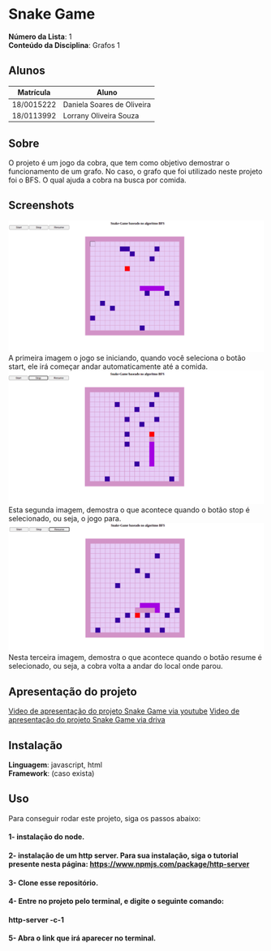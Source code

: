 # Snake Game

**Número da Lista**: 1<br>
**Conteúdo da Disciplina**: Grafos 1<br>

## Alunos
|Matrícula | Aluno |
| -- | -- |
| 18/0015222  |  Daniela Soares de Oliveira |
| 18/0113992  |  Lorrany Oliveira Souza |

## Sobre 
O projeto é um jogo da cobra, que tem como objetivo demostrar o funcionamento de um grafo. No caso, o grafo que foi utilizado neste projeto foi o BFS. O qual ajuda a cobra na busca por comida. 

## Screenshots
![imagem 1](/imagens/imagem1.png)
A primeira imagem o jogo se iniciando, quando você seleciona o botão start, ele irá começar andar automaticamente até a comida.
![imagem 2](/imagens/imagem3.png)
Esta segunda imagem, demostra o que acontece quando o botão stop é selecionado, ou seja, o jogo para.
![imagem 3](/imagens/imagem2.png)
Nesta terceira imagem, demostra o que acontece quando o botão resume é selecionado, ou seja, a cobra volta a andar do local onde parou.

## Apresentação do projeto
[Video de apresentação do projeto Snake Game via youtube](https://www.youtube.com/watch?v=aY3HyRh1LmI&feature=youtu.be)
[Video de apresentação do projeto Snake Game via driva](https://drive.google.com/file/d/1fe1ZLpCYtBkYAehQR8rUQHgC0r88DX8v/view?usp=sharing)


## Instalação 
**Linguagem**: javascript, html<br>
**Framework**: (caso exista)<br>

## Uso 
Para conseguir rodar este projeto, siga os passos abaixo: 
#### 1- instalação do node.
#### 2- instalação de um http server. Para sua instalação, siga o tutorial presente nesta página: <https://www.npmjs.com/package/http-server>
#### 3- Clone esse repositório.
#### 4- Entre no projeto pelo terminal, e digite o seguinte comando: 
#### **http-server -c-1**
#### 5- Abra o link que irá aparecer no terminal.




